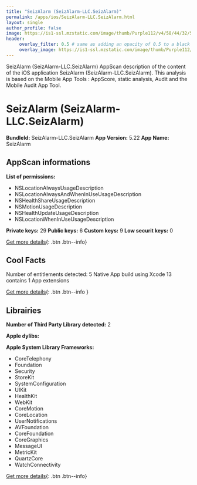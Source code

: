 ```yaml
---
title: "SeizAlarm (SeizAlarm-LLC.SeizAlarm)"
permalink: /apps/ios/SeizAlarm-LLC.SeizAlarm.html
layout: single
author_profile: false
image: https://is1-ssl.mzstatic.com/image/thumb/Purple112/v4/58/44/32/584432d7-c38e-d714-b48c-1356d56a781e/AppIcon-0-1x_U007emarketing-0-5-0-85-220.png/512x512bb.jpg
header: 
     overlay_filter: 0.5 # same as adding an opacity of 0.5 to a black background
     overlay_image: https://is1-ssl.mzstatic.com/image/thumb/Purple112/v4/58/44/32/584432d7-c38e-d714-b48c-1356d56a781e/AppIcon-0-1x_U007emarketing-0-5-0-85-220.png/512x512bb.jpg
---
```

SeizAlarm (SeizAlarm-LLC.SeizAlarm) AppScan description of the content of the iOS application SeizAlarm (SeizAlarm-LLC.SeizAlarm). This analysis is based on the Mobile App Tools : AppScore, static analysis, Audit and the Mobile Audit App Tool.

# SeizAlarm (SeizAlarm-LLC.SeizAlarm)

**BundleId:** SeizAlarm-LLC.SeizAlarm
**App Version:** 5.22
**App Name:** SeizAlarm


## AppScan informations 

**List of permissions:** 
- NSLocationAlwaysUsageDescription
- NSLocationAlwaysAndWhenInUseUsageDescription
- NSHealthShareUsageDescription
- NSMotionUsageDescription
- NSHealthUpdateUsageDescription
- NSLocationWhenInUseUsageDescription
  
  
**Private keys:** 29
**Public keys:** 6
**Custom keys:** 9
**Low securit keys:** 0
  
[Get more details](/pricing.html){: .btn .btn--info}

## Cool Facts

Number of entitlements detected: 5
Native App
build using Xcode 13
contains 1 App extensions
  
[Get more details](/pricing.html){: .btn .btn--info }

## Librairies 
**Number of Third Party Library detected:** 2


**Apple dylibs:**


**Apple System Library Frameworks:**
- CoreTelephony
- Foundation
- Security
- StoreKit
- SystemConfiguration
- UIKit
- HealthKit
- WebKit
- CoreMotion
- CoreLocation
- UserNotifications
- AVFoundation
- CoreFoundation
- CoreGraphics
- MessageUI
- MetricKit
- QuartzCore
- WatchConnectivity


  
[Get more details](/pricing.html){: .btn .btn--info}

